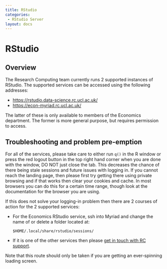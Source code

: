```yaml
---
title: RStudio
categories:
 - RStudio Server
layout: docs
---
```


# RStudio

## Overview

The Research Computing team currently runs 2 supported instances of RStudio. The supported services can be accessed using the following addresses:

 - <https://rstudio.data-science.rc.ucl.ac.uk/>
 - <https://econ-myriad.rc.ucl.ac.uk/>

The latter of these is only available to members of the Economics department. The former is more general purpose, but requires permission to access.

## Troubleshooting and problem pre-emption

For all of the services, please take care to either run `q()` in the R window or press the red logout button in the top right hand corner when you are done with the window, DO NOT just close the tab. This decreases the chance of there being stale sessions and future issues with logging in. If you cannot reach the landing page, then please first try getting there using private browsing and if that works then clear your cookies and cache. In most browsers you can do this for a certain time range, though look at the documentation for the browser you are using.

If this does not solve your logging-in problem then there are 2 courses of action for the 2 supported services:

 - For the Economics RStudio service, ssh into Myriad and change the name of or delete a folder located at:
    
    ```
    $HOME/.local/share/rstudio/sessions/
    ```

 - If it is one of the other services then please [get in touch with RC support](../Contact_Us.md).

Note that this route should only be taken if you are getting an ever-spinning loading screen.

